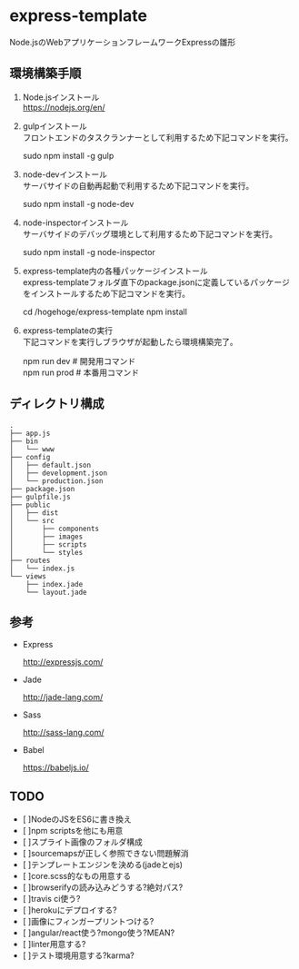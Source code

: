 # express-template
Node.jsのWebアプリケーションフレームワークExpressの雛形

## 環境構築手順

1. Node.jsインストール  
  https://nodejs.org/en/

2. gulpインストール  
  フロントエンドのタスクランナーとして利用するため下記コマンドを実行。  


    sudo npm install -g gulp

3. node-devインストール  
  サーバサイドの自動再起動で利用するため下記コマンドを実行。  


    sudo npm install -g node-dev

4. node-inspectorインストール  
  サーバサイドのデバッグ環境として利用するため下記コマンドを実行。  


    sudo npm install -g node-inspector

5. express-template内の各種パッケージインストール  
  express-templateフォルダ直下のpackage.jsonに定義しているパッケージをインストールするため下記コマンドを実行。  


    cd /hogehoge/express-template
    npm install

6. express-templateの実行  
  下記コマンドを実行しブラウザが起動したら環境構築完了。  


    npm run dev  # 開発用コマンド  
    npm run prod # 本番用コマンド

## ディレクトリ構成

    .
    ├── app.js
    ├── bin
    │   └── www
    ├── config
    │   ├── default.json
    │   ├── development.json
    │   └── production.json
    ├── package.json
    ├── gulpfile.js
    ├── public
    │   ├── dist
    │   └── src
    │       ├── components
    │       ├── images
    │       ├── scripts
    │       └── styles
    ├── routes
    │   └── index.js
    └── views
        ├── index.jade
        └── layout.jade


## 参考
- Express

  http://expressjs.com/
- Jade

  http://jade-lang.com/

- Sass

  http://sass-lang.com/

- Babel

  https://babeljs.io/

## TODO
- [ ]NodeのJSをES6に書き換え
- [ ]npm scriptsを他にも用意
- [ ]スプライト画像のフォルダ構成
- [ ]sourcemapsが正しく参照できない問題解消
- [ ]テンプレートエンジンを決める(jadeとejs)
- [ ]core.scss的なもの用意する
- [ ]browserifyの読み込みどうする?絶対パス?
- [ ]travis ci使う?
- [ ]herokuにデプロイする?
- [ ]画像にフィンガープリントつける?
- [ ]angular/react使う?mongo使う?MEAN?
- [ ]linter用意する?
- [ ]テスト環境用意する?karma?
